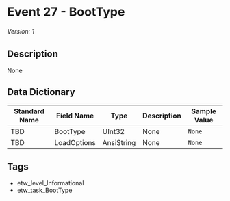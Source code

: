 # Event 27 - BootType
###### Version: 1

## Description
None

## Data Dictionary
|Standard Name|Field Name|Type|Description|Sample Value|
|---|---|---|---|---|
|TBD|BootType|UInt32|None|`None`|
|TBD|LoadOptions|AnsiString|None|`None`|

## Tags
* etw_level_Informational
* etw_task_BootType